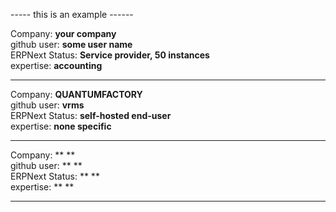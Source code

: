 
----- this is an example ------
  
Company: **your company**  
github user: **some user name**  
ERPNext Status: **Service provider, 50 instances**  
expertise: **accounting**  
  
-------------------------------------
  
Company: **QUANTUMFACTORY**  
github user: **vrms**  
ERPNext Status: **self-hosted end-user**  
expertise: **none specific**  
  
-------------------------------------
  
Company: **  **  
github user: **  **  
ERPNext Status: **  **  
expertise: **  **  
  
-------------------------------------
